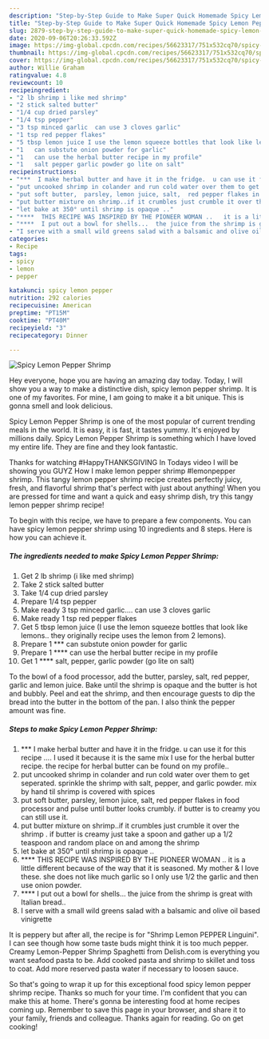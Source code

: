 ```yaml
---
description: "Step-by-Step Guide to Make Super Quick Homemade Spicy Lemon Pepper Shrimp"
title: "Step-by-Step Guide to Make Super Quick Homemade Spicy Lemon Pepper Shrimp"
slug: 2879-step-by-step-guide-to-make-super-quick-homemade-spicy-lemon-pepper-shrimp
date: 2020-09-06T20:26:33.592Z
image: https://img-global.cpcdn.com/recipes/56623317/751x532cq70/spicy-lemon-pepper-shrimp-recipe-main-photo.jpg
thumbnail: https://img-global.cpcdn.com/recipes/56623317/751x532cq70/spicy-lemon-pepper-shrimp-recipe-main-photo.jpg
cover: https://img-global.cpcdn.com/recipes/56623317/751x532cq70/spicy-lemon-pepper-shrimp-recipe-main-photo.jpg
author: Willie Graham
ratingvalue: 4.8
reviewcount: 10
recipeingredient:
- "2 lb shrimp i like med shrimp"
- "2 stick salted butter"
- "1/4 cup dried parsley"
- "1/4 tsp pepper"
- "3 tsp minced garlic  can use 3 cloves garlic"
- "1 tsp red pepper flakes"
- "5 tbsp lemon juice I use the lemon squeeze bottles that look like lemons  they originally recipe uses the lemon from 2 lemons"
- "1   can substute onion powder for garlic"
- "1   can use the herbal butter recipe in my profile"
- "1   salt pepper garlic powder go lite on salt"
recipeinstructions:
- "***  I make herbal butter and have it in the fridge.  u can use it for this recipe ....  I used it because it is the same mix I use for the herbal butter recipe. the recipe for herbal butter can be found on my profile.."
- "put uncooked shrimp in colander and run cold water over them to get seperated.  sprinkle the shrimp with salt, pepper,  and garlic powder.   mix by hand til shrimp is covered with spices"
- "put soft butter,  parsley, lemon juice, salt,  red pepper flakes in food processor and pulse until butter looks crumbly.  if butter is to creamy you can still use it."
- "put butter mixture on shrimp..if it crumbles just crumble it over the shrimp .  if butter is creamy just take a spoon and gather up a 1/2 teaspoon and random place on and among the shrimp"
- "let bake at 350° until shrimp is opaque .."
- "****  THIS RECIPE WAS INSPIRED BY THE PIONEER WOMAN ..   it is a little different because of the way that it is seasoned.   My mother &amp; I love these.  she does not like much garlic so I only use 1/2 the garlic and then use onion powder."
- "****  I put out a bowl for shells...  the juice from the shrimp is great with Italian bread.."
- "I serve with a small wild greens salad with a balsamic and olive oil based vinigrette"
categories:
- Recipe
tags:
- spicy
- lemon
- pepper

katakunci: spicy lemon pepper 
nutrition: 292 calories
recipecuisine: American
preptime: "PT15M"
cooktime: "PT40M"
recipeyield: "3"
recipecategory: Dinner

---
```



![Spicy Lemon Pepper Shrimp](https://img-global.cpcdn.com/recipes/56623317/751x532cq70/spicy-lemon-pepper-shrimp-recipe-main-photo.jpg)

Hey everyone, hope you are having an amazing day today. Today, I will show you a way to make a distinctive dish, spicy lemon pepper shrimp. It is one of my favorites. For mine, I am going to make it a bit unique. This is gonna smell and look delicious.

Spicy Lemon Pepper Shrimp is one of the most popular of current trending meals in the world. It is easy, it is fast, it tastes yummy. It's enjoyed by millions daily. Spicy Lemon Pepper Shrimp is something which I have loved my entire life. They are fine and they look fantastic.

Thanks for watching #HappyTHANKSGIVING In Todays video I will be showing you GUYZ How I make lemon pepper shrimp #lemonpepper shrimp. This tangy lemon pepper shrimp recipe creates perfectly juicy, fresh, and flavorful shrimp that&#39;s perfect with just about anything! When you are pressed for time and want a quick and easy shrimp dish, try this tangy lemon pepper shrimp recipe!


To begin with this recipe, we have to prepare a few components. You can have spicy lemon pepper shrimp using 10 ingredients and 8 steps. Here is how you can achieve it.

<!--inarticleads1-->

##### The ingredients needed to make Spicy Lemon Pepper Shrimp:

1. Get 2 lb shrimp (i like med shrimp)
1. Take 2 stick salted butter
1. Take 1/4 cup dried parsley
1. Prepare 1/4 tsp pepper
1. Make ready 3 tsp minced garlic....  can use 3 cloves garlic
1. Make ready 1 tsp red pepper flakes
1. Get 5 tbsp lemon juice (I use the lemon squeeze bottles that look like lemons..  they originally recipe uses the lemon from 2 lemons).
1. Prepare 1 ***  can substute onion powder for garlic
1. Prepare 1 ****  can use the herbal butter recipe in my profile
1. Get 1 ****  salt, pepper, garlic powder (go lite on salt)


To the bowl of a food processor, add the butter, parsley, salt, red pepper, garlic and lemon juice. Bake until the shrimp is opaque and the butter is hot and bubbly. Peel and eat the shrimp, and then encourage guests to dip the bread into the butter in the bottom of the pan. I also think the pepper amount was fine. 

<!--inarticleads2-->

##### Steps to make Spicy Lemon Pepper Shrimp:

1. ***  I make herbal butter and have it in the fridge.  u can use it for this recipe ....  I used it because it is the same mix I use for the herbal butter recipe. the recipe for herbal butter can be found on my profile..
1. put uncooked shrimp in colander and run cold water over them to get seperated.  sprinkle the shrimp with salt, pepper,  and garlic powder.   mix by hand til shrimp is covered with spices
1. put soft butter,  parsley, lemon juice, salt,  red pepper flakes in food processor and pulse until butter looks crumbly.  if butter is to creamy you can still use it.
1. put butter mixture on shrimp..if it crumbles just crumble it over the shrimp .  if butter is creamy just take a spoon and gather up a 1/2 teaspoon and random place on and among the shrimp
1. let bake at 350° until shrimp is opaque ..
1. ****  THIS RECIPE WAS INSPIRED BY THE PIONEER WOMAN ..   it is a little different because of the way that it is seasoned.   My mother &amp; I love these.  she does not like much garlic so I only use 1/2 the garlic and then use onion powder.
1. ****  I put out a bowl for shells...  the juice from the shrimp is great with Italian bread..
1. I serve with a small wild greens salad with a balsamic and olive oil based vinigrette


It is peppery but after all, the recipe is for &#34;Shrimp Lemon PEPPER Linguini&#34;. I can see though how some taste buds might think it is too much pepper. Creamy Lemon-Pepper Shrimp Spaghetti from Delish.com is everything you want seafood pasta to be. Add cooked pasta and shrimp to skillet and toss to coat. Add more reserved pasta water if necessary to loosen sauce. 

So that's going to wrap it up for this exceptional food spicy lemon pepper shrimp recipe. Thanks so much for your time. I'm confident that you can make this at home. There's gonna be interesting food at home recipes coming up. Remember to save this page in your browser, and share it to your family, friends and colleague. Thanks again for reading. Go on get cooking!
